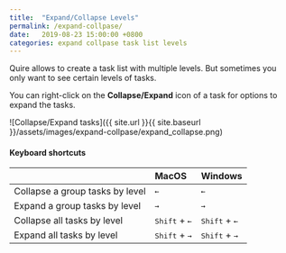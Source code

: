```yaml
---
title:  "Expand/Collapse Levels"
permalink: /expand-collpase/
date:   2019-08-23 15:00:00 +0800
categories: expand collpase task list levels
---
```

Quire allows to create a task list with multiple levels. But sometimes you only want to see certain levels of tasks.

You can right-click on the **Collapse/Expand** icon of a task for options to expand the tasks.

![Collapse/Expand tasks]({{ site.url }}{{ site.baseurl }}/assets/images/expand-collpase/expand_collapse.png)

#### Keyboard shortcuts

|    | MacOS   | Windows |
| :------ |:-----| :-----|
| Collapse a group tasks by level | <kbd>←</kbd> | <kbd>←</kbd> |
| Expand a group tasks by level | <kbd>→</kbd> | <kbd>→</kbd> |
| Collapse all tasks by level | <kbd>Shift</kbd> + <kbd>←</kbd> | <kbd>Shift</kbd> + <kbd>←</kbd> |
| Expand all tasks by level | <kbd>Shift</kbd> + <kbd>→</kbd> | <kbd>Shift</kbd> + <kbd>→</kbd> |